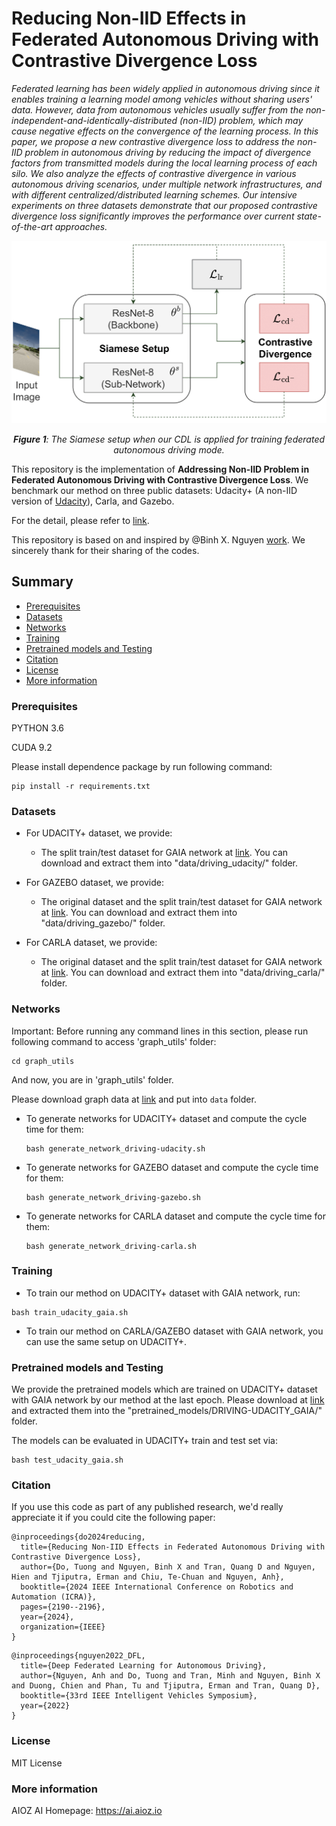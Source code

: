# Reducing Non-IID Effects in Federated Autonomous Driving with Contrastive Divergence Loss

*Federated learning has been widely applied in autonomous driving since it enables training a learning model among vehicles without sharing users' data. However, data from autonomous vehicles usually suffer from the non-independent-and-identically-distributed (non-IID) problem, which may cause negative effects on the convergence of the learning process. In this paper, we propose a new contrastive divergence loss to address the non-IID problem in autonomous driving by reducing the impact of divergence factors from transmitted models during the local learning process of each silo. We also analyze the effects of contrastive divergence in various autonomous driving scenarios, under multiple network infrastructures, and with different centralized/distributed learning schemes. Our intensive experiments on three datasets demonstrate that our proposed contrastive divergence loss significantly improves the performance over current state-of-the-art approaches.*

![Fig-1](misc/CDL_FADNet.png)
*<center>**Figure 1**: The Siamese setup when our CDL is applied for training federated autonomous driving mode.</center>*

This repository is the implementation of **Addressing Non-IID Problem in Federated Autonomous Driving with Contrastive Divergence Loss**. We benchmark our method on three public datasets: Udacity+ (A non-IID version of [Udacity](https://www.udacity.com/self-driving-car)), Carla, and Gazebo.

For the detail, please refer to [link](https://arxiv.org/pdf/2303.06305.pdf).

This repository is based on and inspired by @Binh X. Nguyen [work](https://github.com/aioz-ai/FADNet). We sincerely thank for their sharing of the codes.

## Summary

* [Prerequisites](#prerequisites)
* [Datasets](#datasets)
* [Networks](#networks)
* [Training](#training)
* [Pretrained models and Testing](#pretrained-models-and-testing)
* [Citation](#citation)
* [License](#license)
* [More information](#more-information)

### Prerequisites

PYTHON 3.6

CUDA 9.2

Please install dependence package by run following command:
```
pip install -r requirements.txt
```

### Datasets

* For UDACITY+ dataset, we provide:
    * The split train/test dataset for GAIA network at [link](https://vision.aioz.io/f/aa717ba5c0cd4b06975e/?dl=1). You can download and extract them into "data/driving_udacity/" folder.

* For GAZEBO dataset, we provide:
    * The original dataset and the split train/test dataset for GAIA network at [link](https://vision.aioz.io/f/79afffd7fc444ba9ba0d/?dl=1). You can download and extract them into "data/driving_gazebo/" folder.

* For CARLA dataset, we provide:
    * The original dataset and the split train/test dataset for GAIA network at [link](https://vision.aioz.io/f/9091c519b3904a4695ab/?dl=1). You can download and extract them into "data/driving_carla/" folder.

### Networks

Important: Before running any command lines in this section, please run following command to access 'graph_utils' folder:
```
cd graph_utils
```
And now, you are in 'graph_utils' folder.

Please download graph data at [link](https://github.com/omarfoq/communication-in-cross-silo-fl/tree/main/graph_utils/data) and put into `data` folder.

* To generate networks for UDACITY+ dataset and compute the cycle time for them:
    ```
    bash generate_network_driving-udacity.sh
    ```

* To generate networks for GAZEBO dataset and compute the cycle time for them:
    ```
    bash generate_network_driving-gazebo.sh
    ```

* To generate networks for CARLA dataset and compute the cycle time for them:
    ```
    bash generate_network_driving-carla.sh
    ```

### Training

* To train our method on UDACITY+ dataset with GAIA network, run:

```
bash train_udacity_gaia.sh
```

* To train our method on CARLA/GAZEBO dataset with GAIA network, you can use the same setup on UDACITY+.

### Pretrained models and Testing

We provide the pretrained models which are trained on UDACITY+ dataset with GAIA network by our method at the last epoch. Please download at [link](https://vision.aioz.io/f/e97c08a4c3014e52a478/?dl=1) and extracted them into the "pretrained_models/DRIVING-UDACITY_GAIA/" folder.

The models can be evaluated in UDACITY+ train and test set via:
```
bash test_udacity_gaia.sh
```

### Citation

If you use this code as part of any published research, we'd really appreciate it if you could cite the following paper:

```
@inproceedings{do2024reducing,
  title={Reducing Non-IID Effects in Federated Autonomous Driving with Contrastive Divergence Loss},
  author={Do, Tuong and Nguyen, Binh X and Tran, Quang D and Nguyen, Hien and Tjiputra, Erman and Chiu, Te-Chuan and Nguyen, Anh},
  booktitle={2024 IEEE International Conference on Robotics and Automation (ICRA)},
  pages={2190--2196},
  year={2024},
  organization={IEEE}
}
```

```
@inproceedings{nguyen2022_DFL,
  title={Deep Federated Learning for Autonomous Driving},
  author={Nguyen, Anh and Do, Tuong and Tran, Minh and Nguyen, Binh X and Duong, Chien and Phan, Tu and Tjiputra, Erman and Tran, Quang D},
  booktitle={33rd IEEE Intelligent Vehicles Symposium},
  year={2022}
}
```

### License

MIT License

### More information
AIOZ AI Homepage: https://ai.aioz.io
